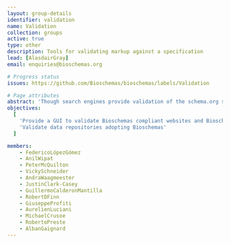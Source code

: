 ```yaml
---
layout: group-details
identifier: validation
name: Validation
collection: groups
active: true
type: other
description: Tools for validating markup against a specification
lead: [AlasdairGray]
email: enquiries@bioschemas.org

# Progress status
issues: https://github.com/Bioschemas/bioschemas/labels/Validation

# Page attributes
abstract: 'Though search engines provide validation of the schema.org structured data provided in a page it does not make an analysis of the content of a site and do not validate important features in Bioschemas like compliance with content guidelines, vocabularies or cardinality.'
objectives:
  [
    'Provide a GUI to validate Bioschemas compliant websites and Bioschemas compliant sites',
    'Validate data repositories adopting Bioschemas'
  ]

members:
    - FedericoLópezGómez
    - AnilWipat
    - PeterMcQuilton
    - VickySchneider
    - AndraWaagmeester
    - JustinClark-Casey
    - GuillermoCalderonMantilla
    - RobertDFinn
    - GiuseppeProfiti
    - AurelienLuciani
    - MichaelCrusoe
    - RobertoPreste
    - AlbanGaignard
---
```

